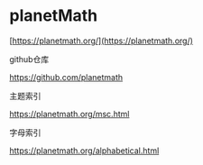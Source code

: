 # planetMath


[https://planetmath.org/](https://planetmath.org/)


github仓库


https://github.com/planetmath













主题索引



https://planetmath.org/msc.html


字母索引


https://planetmath.org/alphabetical.html

















































